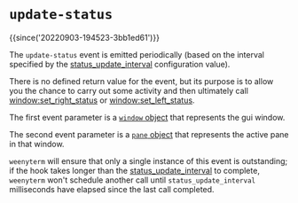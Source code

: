 # `update-status`

{{since('20220903-194523-3bb1ed61')}}

The `update-status` event is emitted periodically (based on the
interval specified by the [status_update_interval](../config/status_update_interval.md)
configuration value).

There is no defined return value for the event, but its purpose is to allow
you the chance to carry out some activity and then ultimately call
[window:set_right_status](../window/set_right_status.md) or [window:set_left_status](../window/set_left_status.md).

The first event parameter is a [`window` object](../window/index.md) that
represents the gui window.

The second event parameter is a [`pane` object](../pane/index.md) that
represents the active pane in that window.

`weenyterm` will ensure that only a single instance of this event is outstanding;
if the hook takes longer than the
[status_update_interval](../config/status_update_interval.md) to complete,
`weenyterm` won't schedule another call until `status_update_interval`
milliseconds have elapsed since the last call completed.


